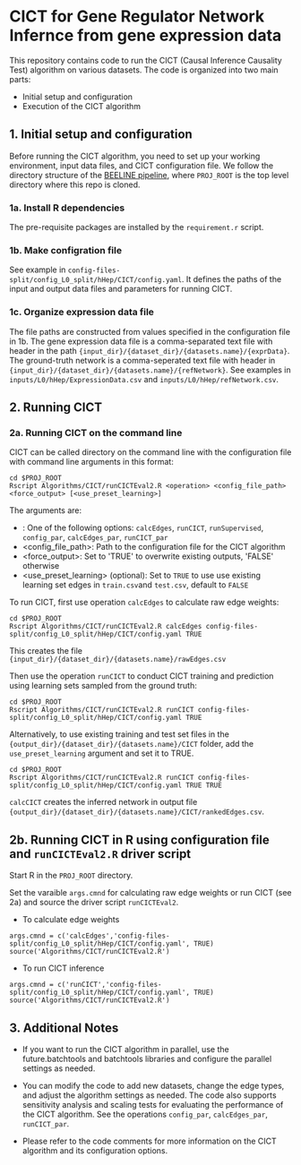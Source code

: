 
# CICT for Gene Regulator Network Infernce from gene expression data

This repository contains code to run the CICT (Causal Inference Causality Test) algorithm on various datasets. The code is organized into two main parts:

* Initial setup and configuration
* Execution of the CICT algorithm

## 1. Initial setup and configuration

Before running the CICT algorithm, you need to set up your working environment, input data files, and CICT configuration file.  We follow the directory structure of the [BEELINE pipeline](https://github.com/Murali-group/Beeline), where `PROJ_ROOT` is the top level directory where this repo is cloned.

### 1a. Install R dependencies

The pre-requisite packages are installed by the `requirement.r` script. 

### 1b. Make configration file

See example in `config-files-split/config_L0_split/hHep/CICT/config.yaml`.  It defines the paths of the input and output data files and parameters for running CICT.

### 1c. Organize expression data file

The file paths are constructed from values specified in the configuration file in 1b. The gene expression data file is a comma-separated text file with header in the path  `{input_dir}/{dataset_dir}/{datasets.name}/{exprData}`. The ground-truth network is a comma-seperated text file with header in `{input_dir}/{dataset_dir}/{datasets.name}/{refNetwork}`.  See examples in `inputs/L0/hHep/ExpressionData.csv` and `inputs/L0/hHep/refNetwork.csv`.


## 2. Running CICT

### 2a. Running CICT on the command line

CICT can be called directory on the command line with the configuration file with command line arguments in this format:
```
cd $PROJ_ROOT
Rscript Algorithms/CICT/runCICTEval2.R <operation> <config_file_path> <force_output> [<use_preset_learning>]
```
The arguments are:
* <operation>\: One of the following options: `calcEdges`, `runCICT`, `runSupervised`, `config_par`, `calcEdges_par`, `runCICT_par` 
* <config_file_path>: Path to the configuration file for the CICT algorithm
* <force_output>: Set to 'TRUE' to overwrite existing outputs, 'FALSE' otherwise
* <use_preset_learning> (optional): Set to `TRUE` to use use existing learning set edges in `train.csv`and `test.csv`, default to `FALSE`


To run CICT, first use operation `calcEdges` to calculate raw edge weights:
```
cd $PROJ_ROOT
Rscript Algorithms/CICT/runCICTEval2.R calcEdges config-files-split/config_L0_split/hHep/CICT/config.yaml TRUE
```
This creates the file `{input_dir}/{dataset_dir}/{datasets.name}/rawEdges.csv`

Then use the operation `runCICT` to conduct CICT training and prediction using learning sets sampled from the ground truth:
```
cd $PROJ_ROOT
Rscript Algorithms/CICT/runCICTEval2.R runCICT config-files-split/config_L0_split/hHep/CICT/config.yaml TRUE
```
Alternatively, to use existing training and test set files in the `{output_dir}/{dataset_dir}/{datasets.name}/CICT` folder, add the `use_preset_learning` argument and set it to TRUE.
```
cd $PROJ_ROOT
Rscript Algorithms/CICT/runCICTEval2.R runCICT config-files-split/config_L0_split/hHep/CICT/config.yaml TRUE TRUE
```
`calcCICT` creates the inferred network in output file `{output_dir}/{dataset_dir}/{datasets.name}/CICT/rankedEdges.csv`.

## 2b. Running CICT in R using configuration file and `runCICTEval2.R` driver script

Start R in the `PROJ_ROOT` directory.

Set the varaible `args.cmnd` for calculating raw edge weights or run CICT (see 2a) and source the driver script `runCICTEval2`.
* To calculate edge weights
```
args.cmnd = c('calcEdges','config-files-split/config_L0_split/hHep/CICT/config.yaml', TRUE) 
source('Algorithms/CICT/runCICTEval2.R')
```
* To run CICT inference
```
args.cmnd = c('runCICT','config-files-split/config_L0_split/hHep/CICT/config.yaml', TRUE) 
source('Algorithms/CICT/runCICTEval2.R')
```

## 3. Additional Notes

* If you want to run the CICT algorithm in parallel, use the future.batchtools and batchtools libraries and configure the parallel settings as needed.

* You can modify the code to add new datasets, change the edge types, and adjust the algorithm settings as needed.  The code also supports sensitivity analysis and scaling tests for evaluating the performance of the CICT algorithm. See the operations `config_par`, `calcEdges_par`, `runCICT_par`.

* Please refer to the code comments for more information on the CICT algorithm and its configuration options.
